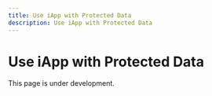 ```yaml
---
title: Use iApp with Protected Data
description: Use iApp with Protected Data
---
```


# Use iApp with Protected Data

This page is under development.

<!-- TODO: Add the guide for using iApps with protected data -->
